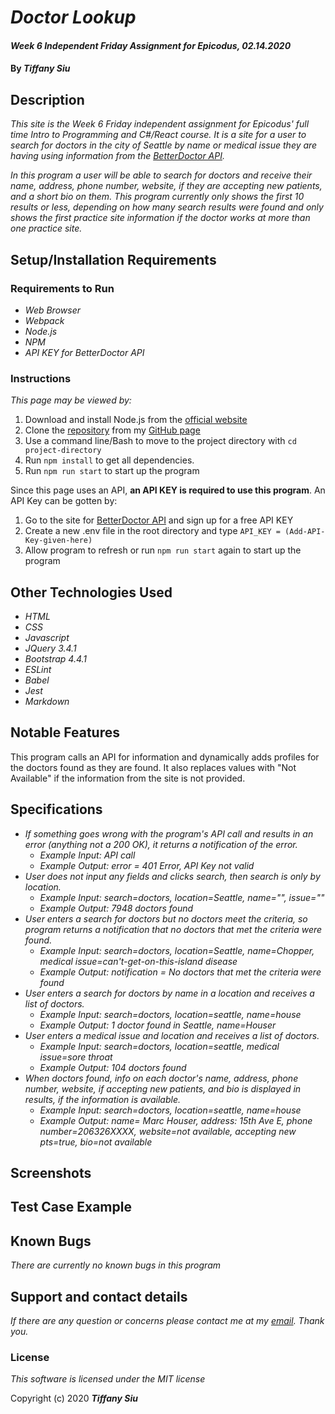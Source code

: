 # _Doctor Lookup_

#### _Week 6 Independent Friday Assignment for Epicodus, 02.14.2020_

#### By _**Tiffany Siu**_

## Description

_This site is the Week 6 Friday independent assignment for Epicodus' full time Intro to Programming and C#/React course.  It is a site for a user to search for doctors in the city of Seattle by name or medical issue they are having using information from the [BetterDoctor API](https://developer.betterdoctor.com)._

_In this program a user will be able to search for doctors and receive their name, address, phone number, website, if they are accepting new patients, and a short bio on them. This program currently only shows the first 10 results or less, depending on how many search results were found and only shows the first practice site information if the doctor works at more than one practice site._ 

## Setup/Installation Requirements

### Requirements to Run
* _Web Browser_
* _Webpack_
* _Node.js_
* _NPM_
* _API KEY for BetterDoctor API_

### Instructions

*This page may be viewed by:*

1. Download and install Node.js from the [official website](https://nodejs.org/en/download/)
2. Clone the [repository](https://github.com/TSiu88/beep-boop.git) from my [GitHub page](https://github.com/TSiu88)
3. Use a command line/Bash to move to the project directory with `cd project-directory`
4. Run `npm install` to get all dependencies. 
5. Run `npm run start` to start up the program

Since this page uses an API, **an API KEY is required to use this program**.  An API Key can be gotten by:
1. Go to the site for [BetterDoctor API](https://developer.betterdoctor.com/) and sign up for a free API KEY
2. Create a new .env file in the root directory and type `API_KEY = (Add-API-Key-given-here)`
3. Allow program to refresh or run `npm run start` again to start up the program

## Other Technologies Used

* _HTML_
* _CSS_
* _Javascript_
* _JQuery 3.4.1_
* _Bootstrap 4.4.1_
* _ESLint_
* _Babel_
* _Jest_
* _Markdown_

## Notable Features
This program calls an API for information and dynamically adds profiles for the doctors found as they are found.  It also replaces values with "Not Available" if the information from the site is not provided.

## Specifications

* _If something goes wrong with the program's API call and results in an error (anything not a 200 OK), it returns a notification of the error._
  * _Example Input: API call_
  * _Example Output: error = 401 Error, API Key not valid_
* _User does not input any fields and clicks search, then search is only by location._
  * _Example Input: search=doctors, location=Seattle, name="", issue=""_
  * _Example Output: 7948 doctors found_
* _User enters a search for doctors but no doctors meet the criteria, so program returns a notification that no doctors that met the criteria were found._
  * _Example Input: search=doctors, location=Seattle, name=Chopper, medical issue=can't-get-on-this-island disease_
  * _Example Output: notification = No doctors that met the criteria were found_
* _User enters a search for doctors by name in a location and receives a list of doctors._
  * _Example Input: search=doctors, location=seattle, name=house_
  * _Example Output: 1 doctor found in Seattle, name=Houser_
* _User enters a medical issue and location and receives a list of doctors._
  * _Example Input: search=doctors, location=seattle, medical issue=sore throat_
  * _Example Output: 104 doctors found_
* _When doctors found, info on each doctor's name, address, phone number, website, if accepting new patients, and bio is displayed in results, if the information is available._
  * _Example Input: search=doctors, location=seattle, name=house_
  * _Example Output: name= Marc Houser, address: 15th Ave E, phone number=206326XXXX, website=not available, accepting new pts=true, bio=not available_

## Screenshots

<!-- _Here is a snippet of what the input looks like:_

![Snippet of input fields](img/snippet1.png)

_Here is a preview of what the output looks like:_

![Snippet of output box](img/snippet2.png) -->

<!-- _{Show pictures using ![alt text](image.jpg), show what library does as concisely as possible but don't need to explain how project solves problem from `code`_ -->

## Test Case Example
<!-- _Tests are done through Jest and are run from the command line prompt with `npm test`._
_Some example tests:_
![Snippet of an example test](img/test1.png)

![Snippet of an example result](img/test2.png) -->
<!-- _describe and show how to run tests with `code` examples}_ -->

## Known Bugs

_There are currently no known bugs in this program_

## Support and contact details

_If there are any question or concerns please contact me at my [email](mailto:tsiu88@gmail.com). Thank you._

### License

*This software is licensed under the MIT license*

Copyright (c) 2020 **_Tiffany Siu_**
